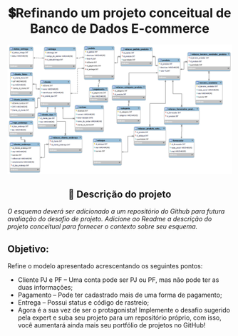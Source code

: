 <div align="center">

# 💲Refinando um projeto conceitual de Banco de Dados E-commerce

<img src="https://github.com/geovannax/Bootcamp-dio.me/blob/main/database-experience/refinando-projeto-conceitual-db-e-commerce/modelo-e-commerce.png?raw=true">

## 📝 Descrição do projeto
</div>

*O esquema deverá ser adicionado a um repositório do Github para futura avaliação do desafio de projeto. Adicione ao Readme a descrição do projeto conceitual para fornecer o contexto sobre seu esquema.*

## Objetivo: 

Refine o modelo apresentado acrescentando os seguintes pontos:

- Cliente PJ e PF – Uma conta pode ser PJ ou PF, mas não pode ter as duas informações;
- Pagamento – Pode ter cadastrado mais de uma forma de pagamento;
- Entrega – Possui status e código de rastreio;
- Agora é a sua vez de ser o protagonista! Implemente o desafio sugerido pela expert e suba seu projeto para um repositório próprio, com isso, você aumentará ainda mais seu portfólio de projetos no GitHub!
